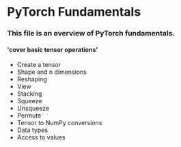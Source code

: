 # PyTorch Fundamentals
### This file is an overview of PyTorch fundamentals.
#### 'cover basic tensor operations'
- Create a tensor
- Shape and n dimensions
- Reshaping
- View
- Stacking
- Squeeze
- Unsqueeze
- Permute
- Tensor to NumPy conversions
- Data types
- Access to values

